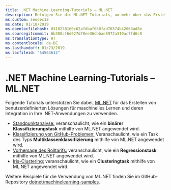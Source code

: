 ```yaml
---
title: .NET Machine Learning-Tutorials – ML.NET
description: Befolgen Sie die ML.NET-Tutorials, um mehr über das Erstellen von benutzerdefinierten KI-Lösungen und deren Integration in .NET-Anwendungen zu erfahren.
ms.custom: seodec18
ms.date: 01/18/2019
ms.openlocfilehash: 0318258160c62afdbaf650fad76574b42063ad8e
ms.sourcegitcommit: 6b308cf6d627d78ee36dbbae8972a310ac7fd6c8
ms.translationtype: HT
ms.contentlocale: de-DE
ms.lasthandoff: 01/23/2019
ms.locfileid: "54563612"
---
```

# <a name="net-machine-learning-tutorials---mlnet"></a>.NET Machine Learning-Tutorials – ML.NET

Folgende Tutorials unterstützen Sie dabei, [ML.NET](../index.md) für das Erstellen von benutzerdefinierten Lösungen für maschinelles Lernen und deren Integration in Ihre .NET-Anwendungen zu verwenden.

- [Standpunktanalyse:](sentiment-analysis.md) veranschaulicht, wie ein **binärer Klassifizierungstask** mithilfe von ML.NET angewendet wird.
- [Klassifizierung von GitHub-Problemen:](github-issue-classification.md) Veranschaulicht, wie ein Task des Typs **Multiklassenklassifizierung** mithilfe von ML.NET angewendet wird.
- [Vorhersage des Rolltarifs:](taxi-fare.md) veranschaulicht, wie ein **Regressionstask** mithilfe von ML.NET angewendet wird.
- [Iris-Clustering:](iris-clustering.md) veranschaulicht, wie ein **Clusteringtask** mithilfe von ML.NET angewendet wird.

Weitere Beispiele für die Verwendung von ML.NET finden Sie im GitHub-Repository [dotnet/machinelearning-samples](https://github.com/dotnet/machinelearning-samples).
